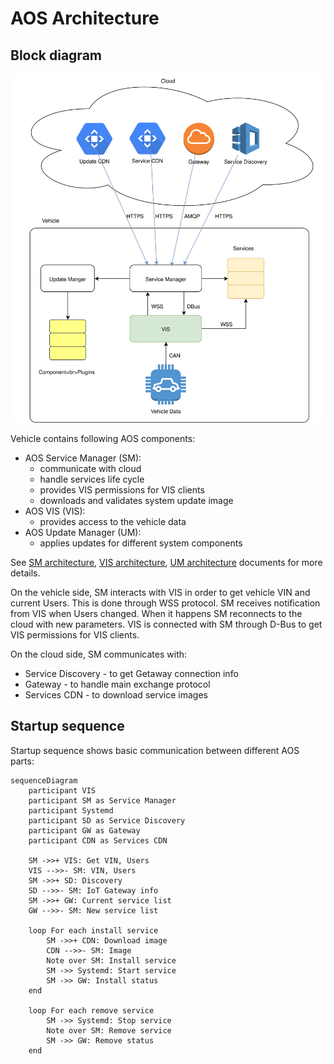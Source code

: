 # AOS Architecture

## Block diagram

![](images/architecture.svg)

Vehicle contains following AOS components:
* AOS Service Manager (SM):
    * communicate with cloud
    * handle services life cycle
    * provides VIS permissions for VIS clients
    * downloads and validates system update image
* AOS VIS (VIS):
    * provides access to the vehicle data
* AOS Update Manager (UM):
    * applies updates for different system components

See [SM architecture](doc/servicemanager.md), [VIS architecture](), [UM architecture]() documents for more details. 

On the vehicle side, SM interacts with VIS in order to get vehicle VIN and current Users. This is done through WSS protocol. SM receives notification from VIS when Users changed. When it happens SM reconnects to the cloud with new parameters. VIS is connected with SM through D-Bus to get VIS permissions for VIS clients.

On the cloud side, SM communicates with:
* Service Discovery - to get Getaway connection info
* Gateway - to handle main exchange protocol
* Services CDN - to download service images

## Startup sequence

Startup sequence shows basic communication between different AOS parts:

```mermaid
sequenceDiagram
    participant VIS
    participant SM as Service Manager
    participant Systemd
    participant SD as Service Discovery
    participant GW as Gateway
    participant CDN as Services CDN

    SM ->>+ VIS: Get VIN, Users
    VIS -->>- SM: VIN, Users
    SM ->>+ SD: Discovery
    SD -->>- SM: IoT Gateway info
    SM ->>+ GW: Current service list
    GW -->>- SM: New service list

    loop For each install service
        SM ->>+ CDN: Download image
        CDN -->>- SM: Image
        Note over SM: Install service
        SM ->> Systemd: Start service
        SM ->> GW: Install status
    end

    loop For each remove service
        SM ->> Systemd: Stop service
        Note over SM: Remove service
        SM ->> GW: Remove status
    end
```
